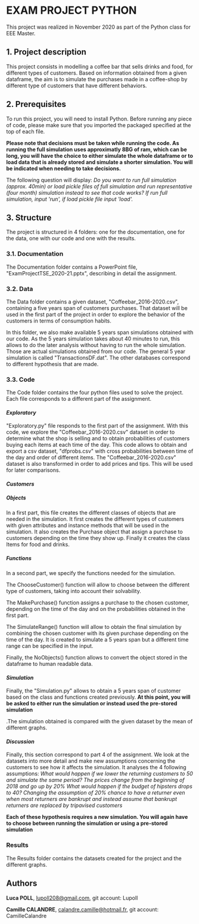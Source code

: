 # EXAM PROJECT PYTHON

This project was realized in November 2020 as part of the Python class for EEE Master.  

## 1. Project description

This project consists in modelling a coffee bar that sells drinks and food, for different
types of customers. Based on information obtained from a given dataframe, the aim is to simulate 
the purchases made in a coffee-shop by different type of customers that have different behaviors.

## 2. Prerequisites
To run this project, you will need to install Python. Before running any piece of code, please make sure that 
you imported the packaged specified at the top of each file. 

**Please note that decisions must be taken while running the code. As running the full simulation uses 
approximatly 8BG of ram, which can be long, you will have the choice to either simulate the whole dataframe or to 
load data that is already stored and simulate a shorter simulation. You will be indicated when needing to take 
decisions.**

The following question will display: 
*Do you want to run full simulation (approx. 40min) or load pickle files of full simulation and run 
 representative (four month) simulation instead to see that code works? If run full simulation, 
 input 'run', if load pickle file input 'load'.*

## 3. Structure
The project is structured in 4 folders: one for the documentation, one for the data, one with our code and one 
with the results.

### 3.1. Documentation
The Documentation folder contains a PowerPoint file, "ExamProjectTSE_2020-21.pptx", 
describing in detail the assignment. 

### 3.2. Data
The Data folder contains a given dataset, "Coffeebar_2016-2020.csv", containing a five years span of customers purchases. 
That dataset will be used in the first part of the project in order to explore the behavior of the customers in terms of 
consumption habits. 

In this folder, we also make available 5 years span simulations obtained with our code. 
As the 5 years simulation takes about 40 minutes to run, this allows to do the later analysis 
without having to run the whole simulation. Those are actual simulations obtained from our code.
The general 5 year simulation is called "TransactionsDF.dat". The other databases correspond to 
different hypothesis that are made. 

### 3.3. Code
The Code folder contains the four python files used to solve the project. Each file corresponds to a different part of 
the assignment. 

#### *Exploratory*
"Exploratory.py" file responds to the first part of the assignment. With this code, we  explore the 
"Coffeebar_2016-2020.csv" dataset in order to determine what the shop is selling and to obtain probabilities of
customers buying each items at each time of the day. This code allows to obtain and export a csv dataset, "dfprobs.csv" 
with cross probabilities between time of the day and order of different items.
The "Coffeebar_2016-2020.csv" dataset is also transformed in order to add prices and tips. This will be used for later 
comparisons. 

#### *Customers*
##### *Objects*
In a first part, this file creates the different classes of objects that are needed in the simulation. 
It first creates the different types of customers with given attributes and instance methods that will be used in
the simulation. It also creates the Purchase object that assign a purchase to customers depending on the time they show
up. Finally it creates the  class Items for food and drinks.

##### *Functions*
In a second part, we specify the functions needed for the simulation. 

The ChooseCustomer() function will allow to choose between the different type of customers, taking into account their 
solvability.

The MakePurchase() function assigns a purchase to the chosen customer, depending on the time of the day and on the 
probabilities obtained in the first part.

The SimulateRange() function will allow to obtain the final simulation by combining the chosen customer with its given 
purchase depending on the time of the day. It is created to simulate a 5 years span but a different time range can be 
specified in the input. 

Finally, the NoObjects() function allows to convert the object stored in the dataframe to human readable data.

#### *Simulation*
Finally, the "Simulation.py" allows to obtain a 5 years span of customer based on the class and functions created 
previously. **At this point, you will be asked to either run the simulation or instead used the pre-stored
simulation**

.The simulation obtained is compared with the given dataset by the mean of different graphs.

#### *Discussion*
Finally, this section correspond to part 4 of the assignment. We look at the datasets into more detail and make new
assumptions concerning the customers to see how it affects the simulation.
It analyses the 4 following assumptions: 
*What would happen if we lower the returning customers to 50 and simulate the same period?*
*The prices change from the beginning of 2018 and go up by 20%*
*What would happen if the budget of hipsters drops to 40?*
*Changing the assumption of 20% chance to have a returner even when most returners are bankrupt and instead assume
that bankrupt returners are replaced by tripavised customers*

**Each of these hypothesis requires a new simulation. You will again have to choose between running the simulation or
using a pre-stored simulation**

### Results
The Results folder contains the datasets created for the project and the different graphs.


## Authors
**Luca POLL**, lupoll208@gmail.com, git account: Lupoll

**Camille CALANDRE**, calandre.camille@hotmail.fr, git account: CamilleCalandre

